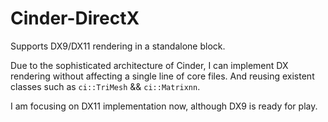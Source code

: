 Cinder-DirectX
==============

Supports DX9/DX11 rendering in a standalone block.

Due to the sophisticated architecture of Cinder, I can implement DX rendering without affecting a single line of core files. 
And reusing existent classes such as `ci::TriMesh` && `ci::Matrixnn`.

I am focusing on DX11 implementation now, although DX9 is ready for play.
